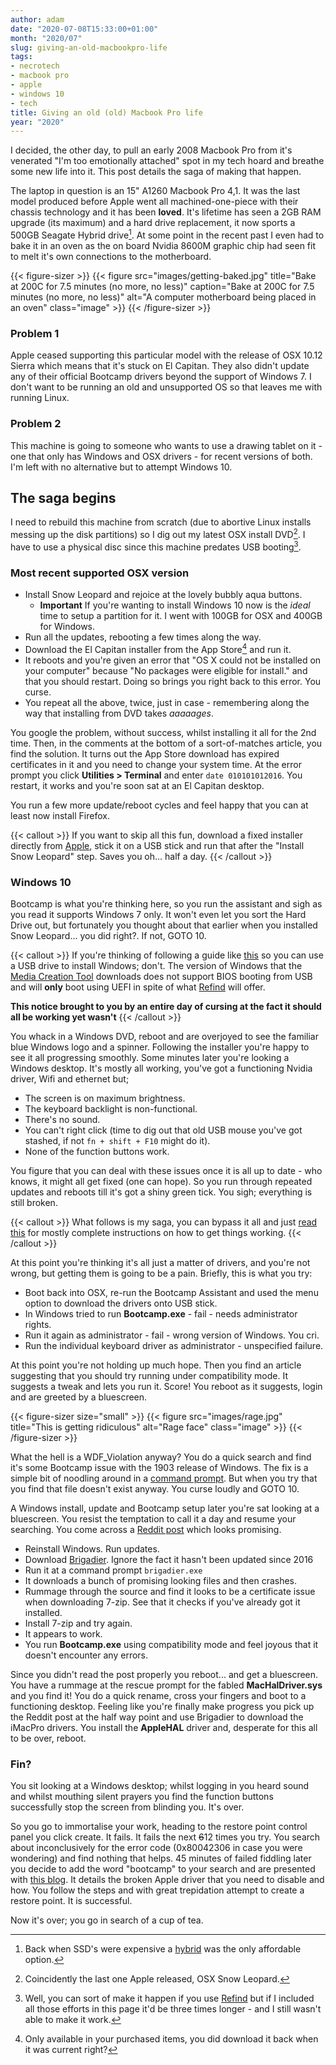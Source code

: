 ```yaml
---
author: adam
date: "2020-07-08T15:33:00+01:00"
month: "2020/07"
slug: giving-an-old-macbookpro-life
tags:
- necrotech
- macbook pro
- apple
- windows 10
- tech
title: Giving an old (old) Macbook Pro life
year: "2020"
---
```


I decided, the other day, to pull an early 2008 Macbook Pro from it's venerated "I'm too emotionally attached" spot in my tech hoard and breathe some new life into it. This post details the saga of making that happen. 

The laptop in question is an 15" A1260 Macbook Pro 4,1. It was the last model produced before Apple went all machined-one-piece with their chassis technology and it has been __loved__. It's lifetime has seen a 2GB RAM upgrade (its maximum) and a hard drive replacement, it now sports a 500GB Seagate Hybrid drive[^1]. At some point in the recent past I even had to bake it in an oven as the on board Nvidia 8600M graphic chip had seen fit to melt it's own connections to the motherboard.

{{< figure-sizer >}}
  {{< figure src="images/getting-baked.jpg" title="Bake at 200C for 7.5 minutes (no more, no less)" caption="Bake at 200C for 7.5 minutes (no more, no less)" alt="A computer motherboard being placed in an oven" class="image" >}}
{{< /figure-sizer >}}

### Problem 1

Apple ceased supporting this particular model with the release of OSX 10.12 Sierra which means that it's stuck on El Capitan. They also didn't update any of their official Bootcamp drivers beyond the support of Windows 7. I don't want to be running an old and unsupported OS so that leaves me with running Linux.

### Problem 2

This machine is going to someone who wants to use a drawing tablet on it - one that only has Windows and OSX drivers - for recent versions of both. I'm left with no alternative but to attempt Windows 10. 

## The saga begins

I need to rebuild this machine from scratch (due to abortive Linux installs messing up the disk partitions) so I dig out my latest OSX install DVD[^2]. I have to use a physical disc since this machine predates USB booting[^3].

### Most recent supported OSX version

 * Install Snow Leopard and rejoice at the lovely bubbly aqua buttons.
   * __Important__ If you're wanting to install Windows 10 now is the _ideal_ time to setup a partition for it. I went with 100GB for OSX and 400GB for Windows.
 * Run all the updates, rebooting a few times along the way.
 * Download the El Capitan installer from the App Store[^4] and run it.
 * It reboots and you're given an error that "OS X could not be installed on your computer" because "No packages were eligible for install." and that you should restart. Doing so brings you right back to this error. You curse.
 * You repeat all the above, twice, just in case - remembering along the way that installing from DVD takes _aaaaages_.

 You google the problem, without success, whilst installing it all for the 2nd time. Then, in the comments at the bottom of a sort-of-matches article, you find the solution. It turns out the App Store download has expired certificates in it and you need to change your system time. At the error prompt you click __Utilities > Terminal__ and enter `date 010101012016`. You restart, it works and you're soon sat at an El Capitan desktop.

 You run a few more update/reboot cycles and feel happy that you can at least now install Firefox.

 {{< callout >}}
 If you want to skip all this fun, download a fixed installer directly from [Apple](https://support.apple.com/en-us/HT206886), stick it on a USB stick and run that after the "Install Snow Leopard" step. Saves you oh... half a day.
 {{< /callout >}}

### Windows 10 

Bootcamp is what you're thinking here, so you run the assistant and sigh as you read it supports Windows 7 only. It won't even let you sort the Hard Drive out, but fortunately you thought about that earlier when you installed Snow Leopard... you did right?. If not, GOTO 10.

{{< callout >}}
If you're thinking of following a guide like [this](https://www.reddit.com/r/mac/comments/3fjyn2/install_windows_10_with_boot_camp_drivers_on_old/) so you can use a USB drive to install Windows; don't. The version of Windows that the [Media Creation Tool](https://www.microsoft.com/en-gb/software-download/windows10) downloads does not support BIOS booting from USB and will **only** boot using UEFI in spite of what [Refind](https://www.rodsbooks.com/refind/) will offer.

__This notice brought to you by an entire day of cursing at the fact it should all be working yet wasn't__
{{< /callout >}}

You whack in a Windows DVD, reboot and are overjoyed to see the familiar blue Windows logo and a spinner. Following the installer you're happy to see it all progressing smoothly. Some minutes later you're looking a Windows desktop. It's mostly all working, you've got a functioning Nvidia driver, Wifi and ethernet but;

 * The screen is on maximum brightness.
 * The keyboard backlight is non-functional.
 * There's no sound.
 * You can't right click (time to dig out that old USB mouse you've got stashed, if not `fn + shift + F10` might do it).
 * None of the function buttons work.

You figure that you can deal with these issues once it is all up to date - who knows, it might all get fixed (one can hope). So you run through repeated updates and reboots till it's got a shiny green tick. You sigh; everything is still broken.

{{< callout >}}
What follows is my saga, you can bypass it all and just [read this](https://www.reddit.com/r/bootcamp/comments/cesawt/how_to_get_windows_10_1903_working_properly_in/) for mostly complete instructions on how to get things working.
{{< /callout >}}

At this point you're thinking it's all just a matter of drivers, and you're not wrong, but getting them is going to be a pain. Briefly, this is what you try:

 * Boot back into OSX, re-run the Bootcamp Assistant and used the menu option to download the drivers onto USB stick. 
 * In Windows tried to run __Bootcamp.exe__ - fail - needs administrator rights.
 * Run it again as administrator - fail - wrong version of Windows. You cri.
 * Run the individual keyboard driver as administrator - unspecified failure.

 At this point you're not holding up much hope. Then you find an article suggesting that you should try running under compatibility mode. It suggests a tweak and lets you run it. Score! You reboot as it suggests, login and are greeted by a bluescreen. 

{{< figure-sizer size="small" >}}
  {{< figure src="images/rage.jpg" title="This is getting ridiculous" alt="Rage face" class="image" >}}
{{< /figure-sizer >}}

What the hell is a WDF_Violation anyway? You do a quick search and find it's some Bootcamp issue with the 1903 release of Windows. The fix is a simple bit of noodling around in a [command prompt](https://answers.microsoft.com/en-us/windows/forum/all/wdfviolation-blue-screen-error-on-windows-10-after/f4b13bbe-a9a0-4dd0-97d3-3f812a8e043c). But when you try that you find that file doesn't exist anyway. You curse loudly and GOTO 10.

A Windows install, update and Bootcamp setup later you're sat looking at a bluescreen. You resist the temptation to call it a day and resume your searching. You come across a [Reddit post](https://www.reddit.com/r/bootcamp/comments/cesawt/how_to_get_windows_10_1903_working_properly_in/) which looks promising.

 * Reinstall Windows. Run updates.
 * Download [Brigadier](https://github.com/timsutton/brigadier/releases). Ignore the fact it hasn't been updated since 2016
 * Run it at a command prompt `brigadier.exe`
 * It downloads a bunch of promising looking files and then crashes. 
 * Rummage through the source and find it looks to be a certificate issue when downloading 7-zip. See that it checks if you've already got it installed.
 * Install 7-zip and try again.
 * It appears to work.
 * You run __Bootcamp.exe__ using compatibility mode and feel joyous that it doesn't encounter any errors.

Since you didn't read the post properly you reboot... and get a bluescreen. You have a rummage at the rescue prompt for the fabled __MacHalDriver.sys__ and you find it! You do a quick rename, cross your fingers and boot to a functioning desktop. Feeling like you're finally make progress you pick up the Reddit post at the half way point and use Brigadier to download the iMacPro drivers. You install the __AppleHAL__ driver and, desperate for this all to be over, reboot.

### Fin?

You sit looking at a Windows desktop; whilst logging in you heard sound and whilst mouthing silent prayers you find the function buttons successfully stop the screen from blinding you. It's over.

So you go to immortalise your work, heading to the restore point control panel you click create. It fails. It fails the next ~~6~~12 times you try. You search about inconclusively for the error code (0x80042306 in case you were wondering) and find nothing that helps. 45 minutes of failed fiddling later you decide to add the word "bootcamp" to your search and are presented with [this blog](https://www.edandersen.com/2015/07/06/windows-10-on-mac-bootcamp-fixes/). It details the broken Apple driver that you need to disable and how. You follow the steps and with great trepidation attempt to create a restore point. It is successful. 

Now it's over; you go in search of a cup of tea.

[^1]: Back when SSD's were expensive a [hybrid](https://en.wikipedia.org/wiki/Hybrid_drive) was the only affordable option.
[^2]: Coincidently the last one Apple released, OSX Snow Leopard.
[^3]: Well, you can sort of make it happen if you use [Refind](https://sourceforge.net/projects/refind/) but if I included all those efforts in this page it'd be three times longer - and I still wasn't able to make it work.
[^4]: Only available in your purchased items, you did download it back when it was current right?